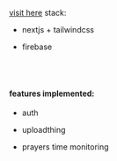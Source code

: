 [visit here](https://ramadanhabitstracker.vercel.app/)
stack:
- nextjs + tailwindcss
+ firebase
<br/>
<br/>

#### features implemented:
- auth
+ uploadthing
* prayers time monitoring